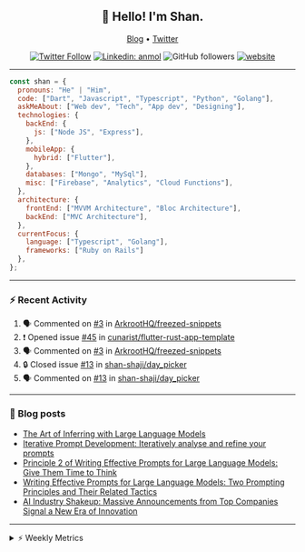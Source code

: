 <h2 align="center">👋 Hello! I'm Shan.</h2>
<p align="center">
  <a href="https://medium.com/feed/@shan-shaji">Blog</a> •
  <a href="https://twitter.com/intent/follow?screen_name=shan__shaji">Twitter</a>
</p>

<p align="center"><a href="https://twitter.com/intent/follow?screen_name=shan__shaji"><img src="https://img.shields.io/twitter/follow/shan__shaji?style=flat" alt="Twitter Follow"></a>
<a href="https://www.linkedin.com/in/shan-shaji/"><img src="https://img.shields.io/badge/shan-shaji?style=flat-square&amp;logo=Linkedin&amp;logoColor=white&amp;link=https://www.linkedin.com/in/shan-shaji/" alt="Linkedin: anmol"></a>
<img src="https://img.shields.io/github/followers/shan-shaji?label=Follow&amp;style=social" alt="GitHub followers">
<a href="http://shan-shaji.github.io/"><img src="https://img.shields.io/badge/Website-46a2f1.svg?&amp;style=flat-square&amp;logo=Google-Chrome&amp;logoColor=white&amp;link=http://shan-shaji.github.io/" alt="website"></a></p>

<hr>

```javascript
const shan = {
  pronouns: "He" | "Him",
  code: ["Dart", "Javascript", "Typescript", "Python", "Golang"],
  askMeAbout: ["Web dev", "Tech", "App dev", "Designing"],
  technologies: {
    backEnd: {
      js: ["Node JS", "Express"],
    },
    mobileApp: {
      hybrid: ["Flutter"],
    },
    databases: ["Mongo", "MySql"],
    misc: ["Firebase", "Analytics", "Cloud Functions"],
  },
  architecture: {
    frontEnd: ["MVVM Architecture", "Bloc Architecture"],
    backEnd: ["MVC Architecture"],
  },
  currentFocus: {
    language: ["Typescript", "Golang"],
    frameworks: ["Ruby on Rails"]
  },
};
```

---

### ⚡ Recent Activity

<!--START_SECTION:activity-->
1. 🗣 Commented on [#3](https://github.com/ArkrootHQ/freezed-snippets/issues/3) in [ArkrootHQ/freezed-snippets](https://github.com/ArkrootHQ/freezed-snippets)
2. ❗ Opened issue [#45](https://github.com/cunarist/flutter-rust-app-template/issues/45) in [cunarist/flutter-rust-app-template](https://github.com/cunarist/flutter-rust-app-template)
3. 🗣 Commented on [#3](https://github.com/ArkrootHQ/freezed-snippets/issues/3) in [ArkrootHQ/freezed-snippets](https://github.com/ArkrootHQ/freezed-snippets)
4. 🔒 Closed issue [#13](https://github.com/shan-shaji/day_picker/issues/13) in [shan-shaji/day_picker](https://github.com/shan-shaji/day_picker)
5. 🗣 Commented on [#13](https://github.com/shan-shaji/day_picker/issues/13) in [shan-shaji/day_picker](https://github.com/shan-shaji/day_picker)
<!--END_SECTION:activity-->

---

### 📕 Blog posts

<!-- BLOG-POST-LIST:START -->
- [The Art of Inferring with Large Language Models](https://dev.to/arkroot/the-art-of-inferring-with-large-language-models-243m)
- [Iterative Prompt Development: Iteratively analyse and refine your prompts](https://dev.to/arkroot/iterative-prompt-development-iteratively-analyse-and-refine-your-prompts-3ibl)
- [Principle 2 of Writing Effective Prompts for Large Language Models: Give Them Time to Think](https://dev.to/arkroot/principle-2-of-writing-effective-prompts-for-large-language-models-give-them-time-to-think-25j3)
- [Writing Effective Prompts for Large Language Models: Two Prompting Principles and Their Related Tactics](https://dev.to/arkroot/writing-effective-prompts-for-large-language-models-two-prompting-principles-and-their-related-tactics-151a)
- [AI Industry Shakeup: Massive Announcements from Top Companies Signal a New Era of Innovation](https://dev.to/shanshaji/ai-industry-shakeup-massive-announcements-from-top-companies-signal-a-new-era-of-innovation-pj7)
<!-- BLOG-POST-LIST:END -->

<hr>
<details>
    <summary>⚡ Weekly Metrics</summary>
    <p>
    
<!--START_SECTION:waka-->
![Code Time](http://img.shields.io/badge/Code%20Time-2%2C356%20hrs%2036%20mins-blue)

![Profile Views](http://img.shields.io/badge/Profile%20Views-1-blue)

**🐱 My GitHub Data** 

> 📦 ? Used in GitHub's Storage 
 > 
> 🏆 437 Contributions in the Year 2023
 > 
> 💼 Opted to Hire
 > 
> 📜 139 Public Repositories 
 > 
> 🔑 0 Private Repositories 
 > 
**I'm a Night 🦉** 

```text
🌞 Morning                4856 commits        ███░░░░░░░░░░░░░░░░░░░░░░   12.14 % 
🌆 Daytime                11006 commits       ███████░░░░░░░░░░░░░░░░░░   27.50 % 
🌃 Evening                17994 commits       ███████████░░░░░░░░░░░░░░   44.97 % 
🌙 Night                  6160 commits        ████░░░░░░░░░░░░░░░░░░░░░   15.39 % 
```
📅 **I'm Most Productive on Thursday** 

```text
Monday                   5807 commits        ████░░░░░░░░░░░░░░░░░░░░░   14.51 % 
Tuesday                  6507 commits        ████░░░░░░░░░░░░░░░░░░░░░   16.26 % 
Wednesday                5025 commits        ███░░░░░░░░░░░░░░░░░░░░░░   12.56 % 
Thursday                 8260 commits        █████░░░░░░░░░░░░░░░░░░░░   20.64 % 
Friday                   7013 commits        ████░░░░░░░░░░░░░░░░░░░░░   17.53 % 
Saturday                 3629 commits        ██░░░░░░░░░░░░░░░░░░░░░░░   09.07 % 
Sunday                   3775 commits        ██░░░░░░░░░░░░░░░░░░░░░░░   09.43 % 
```


📊 **This Week I Spent My Time On** 

```text
🕑︎ Time Zone: Asia/Kolkata

💬 Programming Languages: 
Dart                     21 hrs 57 mins      ███████████████░░░░░░░░░░   61.56 % 
TypeScript               7 hrs 12 mins       █████░░░░░░░░░░░░░░░░░░░░   20.20 % 
PHP                      2 hrs 25 mins       ██░░░░░░░░░░░░░░░░░░░░░░░   06.80 % 
Bash                     1 hr 5 mins         █░░░░░░░░░░░░░░░░░░░░░░░░   03.04 % 
Text                     46 mins             █░░░░░░░░░░░░░░░░░░░░░░░░   02.17 % 

🔥 Editors: 
Android Studio           24 hrs 20 mins      █████████████████░░░░░░░░   68.23 % 
VS Code                  11 hrs 20 mins      ████████░░░░░░░░░░░░░░░░░   31.77 % 

🐱‍💻 Projects: 
turbo-flutter            24 hrs 18 mins      █████████████████░░░░░░░░   68.11 % 
homeday-functions        10 hrs 52 mins      ████████░░░░░░░░░░░░░░░░░   30.49 % 
post-it                  27 mins             ░░░░░░░░░░░░░░░░░░░░░░░░░   01.28 % 
3.7.12                   2 mins              ░░░░░░░░░░░░░░░░░░░░░░░░░   00.12 % 

💻 Operating System: 
Mac                      35 hrs 28 mins      █████████████████████████   99.40 % 
Linux                    12 mins             ░░░░░░░░░░░░░░░░░░░░░░░░░   00.60 % 
```

**I Mostly Code in Dart** 

```text
Dart                     54 repos            ███████████░░░░░░░░░░░░░░   45.76 % 
TypeScript               5 repos             █░░░░░░░░░░░░░░░░░░░░░░░░   04.24 % 
Python                   5 repos             █░░░░░░░░░░░░░░░░░░░░░░░░   04.24 % 
Ruby                     3 repos             █░░░░░░░░░░░░░░░░░░░░░░░░   02.54 % 
Shell                    1 repo              ░░░░░░░░░░░░░░░░░░░░░░░░░   00.85 % 
```




 Last Updated on 11/07/2023 18:52:58 UTC
<!--END_SECTION:waka-->

</p>
 </details>
